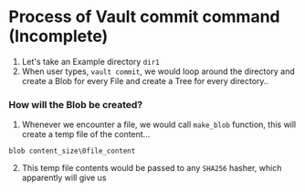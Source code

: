 # Process of Vault commit command (Incomplete)

1. Let's take an Example directory `dir1`
2. When user types, `vault commit`, we would loop around the directory and create a Blob for every File and create a Tree for every directory..

### How will the Blob be created?

1. Whenever we encounter a file, we would call `make_blob` function, this will create a temp file of the content...

```
blob content_size\0file_content
```

2. This temp file contents would be passed to any `SHA256` hasher, which apparently will give us
